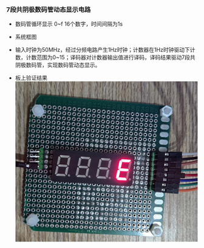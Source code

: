 ### 7段共阴极数码管动态显示电路

* 数码管循环显示 0~f 16个数字，时间间隔为1s

* 系统框图
![]()

* 输入时钟为50MHz，经过分频电路产生1Hz时钟；计数器在1Hz时钟驱动下计数，计数范围为0~15；译码器对计数器输出值进行译码，译码结果驱动7段共阴极数码管，实现数码管动态显示。

* 板上验证结果
![](https://github.com/Spider-Viper/Digital-Lab/blob/main/sequential_circuit/seven_segments/picture/%E4%B8%8A%E6%9D%BF%E9%AA%8C%E8%AF%81.jpg)
